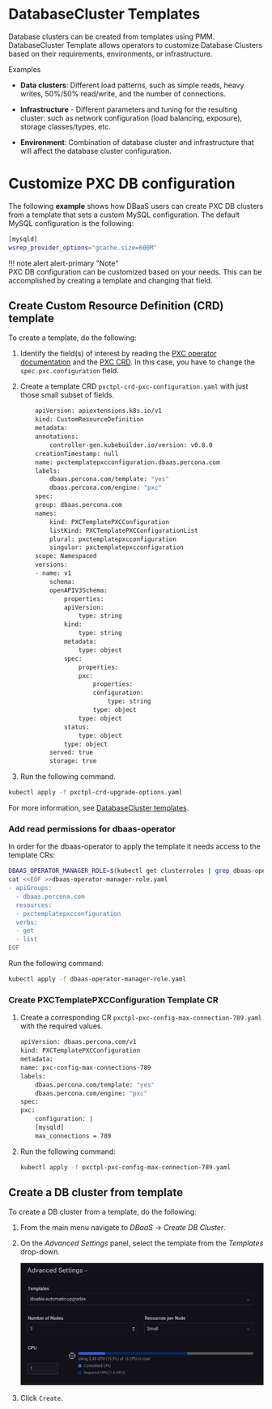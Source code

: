 # DatabaseCluster Templates

Database clusters can be created from templates using PMM. DatabaseCluster Template allows operators to customize Database Clusters based on their requirements, environments, or infrastructure.

Examples

- **Data clusters**: Different load patterns, such as simple reads, heavy writes, 50%/50% read/write, and the number of connections.

- **Infrastructure** - Different parameters and tuning for the resulting cluster: such as network configuration (load balancing, exposure), storage classes/types, etc.

- **Environment**: Combination of database cluster and infrastructure that will affect the database cluster configuration.


# Customize PXC DB configuration

The following **example** shows how DBaaS users can create PXC DB clusters from a template that sets a custom MySQL configuration. The default MySQL configuration is the following:

```sh
[mysqld]
wsrep_provider_options="gcache.size=600M"
```
!!! note alert alert-primary "Note"   
    PXC DB configuration can be customized based on your needs. This can be accomplished by creating a template and changing that field.


## Create Custom Resource Definition (CRD) template

To create a template, do the following:

1. Identify the field(s) of interest by reading the [PXC operator documentation](https://docs.percona.com/percona-operator-for-mysql/pxc/index.html) and the [PXC CRD](https://github.com/percona/percona-xtradb-cluster-operator/blob/v1.11.0/deploy/crd.yaml#L6378-L6379). In this case, you have to change the `spec.pxc.configuration` field.

2. Create a template CRD `pxctpl-crd-pxc-configuration.yaml` with just those small subset of fields.

    ```sh
        apiVersion: apiextensions.k8s.io/v1
        kind: CustomResourceDefinition
        metadata:
        annotations:
            controller-gen.kubebuilder.io/version: v0.8.0
        creationTimestamp: null
        name: pxctemplatepxcconfiguration.dbaas.percona.com
        labels:
            dbaas.percona.com/template: "yes"
            dbaas.percona.com/engine: "pxc"
        spec:
        group: dbaas.percona.com
        names:
            kind: PXCTemplatePXCConfiguration
            listKind: PXCTemplatePXCConfigurationList
            plural: pxctemplatepxcconfiguration
            singular: pxctemplatepxcconfiguration
        scope: Namespaced
        versions:
        - name: v1
            schema:
            openAPIV3Schema:
                properties:
                apiVersion:
                    type: string
                kind:
                    type: string
                metadata:
                    type: object
                spec:
                    properties:
                    pxc:
                        properties:
                        configuration:
                            type: string
                        type: object
                    type: object
                status:
                    type: object
                type: object
            served: true
            storage: true
    ```

3. Run the following command.

```sh
kubectl apply -f pxctpl-crd-upgrade-options.yaml
```

For more information, see [DatabaseCluster templates](https://github.com/percona/dbaas-operator/blob/main/docs/templates.md#creating-the-template-crd).

### Add read permissions for dbaas-operator

In order for the dbaas-operator to apply the template it needs access to the template CRs:

```sh
DBAAS_OPERATOR_MANAGER_ROLE=$(kubectl get clusterroles | grep dbaas-operator | grep -v metrics | grep -v proxy | cut -f 1 -d ' '); kubectl get clusterroles/"$DBAAS_OPERATOR_MANAGER_ROLE" -o yaml > dbaas-operator-manager-role.yaml
cat <<EOF >>dbaas-operator-manager-role.yaml
- apiGroups:
  - dbaas.percona.com
  resources:
  - pxctemplatepxcconfiguration
  verbs:
  - get
  - list
EOF
```

Run the following command:

```sh
kubectl apply -f dbaas-operator-manager-role.yaml
```

### Create PXCTemplatePXCConfiguration Template CR

1. Create a corresponding CR `pxctpl-pxc-config-max-connection-789.yaml` with the required values.

    ```sh
    apiVersion: dbaas.percona.com/v1
    kind: PXCTemplatePXCConfiguration
    metadata:
    name: pxc-config-max-connections-789
    labels:
        dbaas.percona.com/template: "yes"
        dbaas.percona.com/engine: "pxc"
    spec:
    pxc:
        configuration: |
        [mysqld]
        max_connections = 789
    ```
2. Run the following command:

    ```sh
    kubectl apply -f pxctpl-pxc-config-max-connection-789.yaml
    ```

## Create a DB cluster from template

To create a DB cluster from a template, do the following:

1. From the main menu navigate to <i class="uil uil-database"></i> *DBaaS* → *Create DB Cluster*.

2. On the *Advanced Settings* panel, select the template from the *Templates* drop-down.


    ![!](../_images/PMM_dbaas_template.png)


3. Click `Create`.






